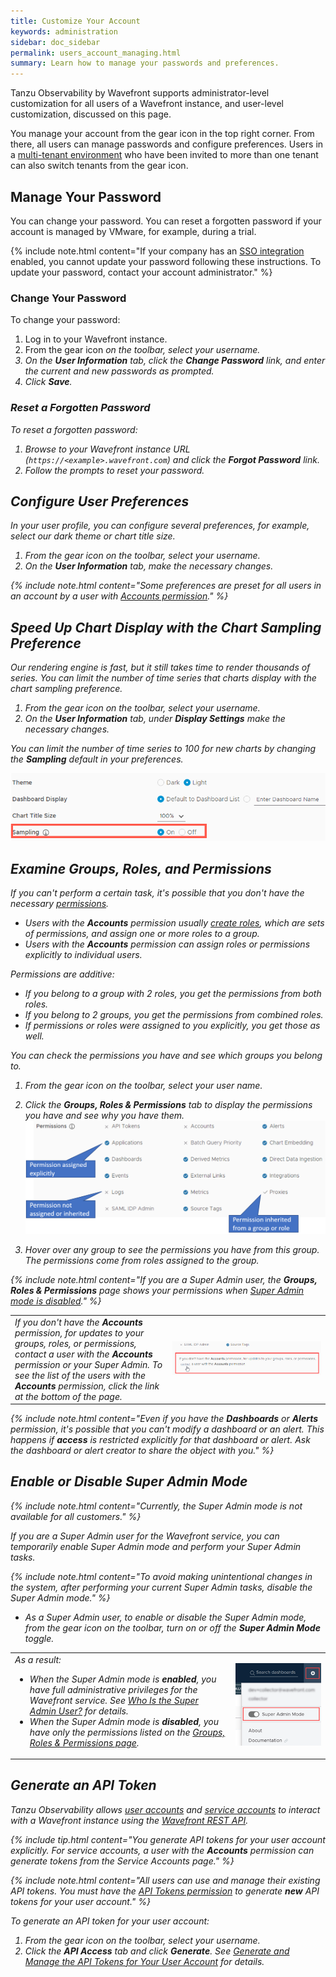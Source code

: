```yaml
---
title: Customize Your Account
keywords: administration
sidebar: doc_sidebar
permalink: users_account_managing.html
summary: Learn how to manage your passwords and preferences.
---
```

Tanzu Observability by Wavefront supports administrator-level customization for all users of a Wavefront instance, and user-level customization, discussed on this page. 

You manage your account from the gear icon in the top right corner. From there, all users can manage passwords and configure preferences. Users in a [multi-tenant environment](authentication.html#multi-tenant-authentication) who have been invited to more than one tenant can also switch tenants from the gear icon.

## Manage Your Password

You can change your password. You can reset a forgotten password if your account is managed by VMware, for example, during a trial.

{% include note.html content="If your company has an [SSO integration](authentication.html) enabled, you cannot update your password following these instructions. To update your password, contact your account administrator." %}

### Change Your Password

To change your password:

1. Log in to your Wavefront instance.
2. From the gear icon <i class="fa fa-cog"/> on the toolbar, select your username.
3. On the **User Information** tab, click the **Change Password** link, and enter the current and new passwords as prompted.
4. Click **Save**.

### Reset a Forgotten Password

To reset a forgotten password:

1. Browse to your Wavefront instance URL (`https://<example>.wavefront.com`) and click the **Forgot Password** link.
2. Follow the prompts to reset your password.


## Configure User Preferences

In your user profile, you can configure several preferences, for example, select our dark theme or chart title size.

1. From the gear icon <i class="fa fa-cog"/> on the toolbar, select your username.
1. On the **User Information** tab, make the necessary changes.


{% include note.html content="Some preferences are preset for all users in an account by a user with [Accounts permission](permissions_overview.html)." %}


## Speed Up Chart Display with the Chart Sampling Preference

Our rendering engine is fast, but it still takes time to render thousands of series. You can limit the number of time series that charts display with the chart sampling preference.

1. From the gear icon <i class="fa fa-cog"/> on the toolbar, select your username.
1. On the **User Information** tab, under **Display Settings** make the necessary changes.

You can limit the number of time series to 100 for new charts by changing the **Sampling** default in your preferences.

![sampling preference](images/sampling_preference.png)


## Examine Groups, Roles, and Permissions

If you can't perform a certain task, it's possible that you don't have the necessary [permissions](permissions_overview.html).
* Users with the **Accounts** permission usually [create roles](users_roles.html), which are sets of permissions, and assign one or more roles to a group.
* Users with the **Accounts** permission can assign roles or permissions explicitly to individual users.

Permissions are additive:
* If you belong to a group with 2 roles, you get the permissions from both roles.
* If you belong to 2 groups, you get the permissions from combined roles.
* If permissions or roles were assigned to you explicitly, you get those as well.

You can check the permissions you have and see which groups you belong to.
1. From the gear icon <i class="fa fa-cog"/> on the toolbar, select your user name.
2. Click the **Groups, Roles & Permissions** tab to display the permissions you have and see why you have them.
![groups and permissions](images/groups_and_permissions.png)

3. Hover over any group to see the permissions you have from this group. The permissions come from roles assigned to the group.

{% include note.html content="If you are a Super Admin user, the **Groups, Roles & Permissions** page shows your permissions when [Super Admin mode is disabled](#enable-or-disable-super-admin-mode)." %}

<table style="width: 100%;">
<tbody>
<tr>
<td width="50%">
If you don't have the <strong>Accounts</strong> permission, for updates to your groups, roles, or permissions, contact a user with the <strong>Accounts</strong> permission or your Super Admin. To see the list of the users with the <strong>Accounts</strong> permission, click the link at the bottom of the page.
</td>
<td width="50%"><img src="images/Accounts_users.png" alt="a screenshot with the link at the bottom of the Groups, Roles & Permissions page"></td>
</tr>
</tbody>
</table>

{% include note.html content="Even if you have the **Dashboards** or **Alerts** permission, it's possible that you can't modify a dashboard or an alert. This happens if **access** is restricted explicitly for that dashboard or alert. Ask the dashboard or alert creator to share the object with you." %}

## Enable or Disable Super Admin Mode

{% include note.html content="Currently, the Super Admin mode is not available for all customers." %}

If you are a Super Admin user for the Wavefront service, you can temporarily enable Super Admin mode and perform your Super Admin tasks.

{% include note.html content="To avoid making unintentional changes in the system, after performing your current Super Admin tasks, disable the Super Admin mode." %}

* As a Super Admin user, to enable or disable the Super Admin mode, from the gear icon <i class="fa fa-cog"/> on the toolbar, turn on or off the **Super Admin Mode** toggle.

<table>
    <tbody>
        <tr>
            <td width="70%">As a result:
            <ul>
            <li>When the Super Admin mode is <strong>enabled</strong>, you have full administrative privileges for the Wavefront service. See <a href="authorization-faq.html#who-is-the-super-admin-user">Who Is the Super Admin User?</a> for details.</li>
            <li>When the Super Admin mode is <strong>disabled</strong>, you have only the permissions listed on the <a href="users_account_managing.html#examine-groups-roles-and-permissions">Groups, Roles & Permissions page</a>.</li>
            </ul></td>
            <td width="30%"><img src="/images/super_admin_mode.png" alt="A screenshot of the drop-down menu with the Super Admin Mode toggle.">
            </td>
        </tr>
    </tbody>
</table>


## Generate an API Token

Tanzu Observability allows [user accounts](user-accounts.html) and [service accounts](service-accounts.html) to interact with a Wavefront instance using the [Wavefront REST API](wavefront_api.html).

{% include tip.html content="You generate API tokens for your user account explicitly. For service accounts, a user with the **Accounts** permission can generate tokens from the Service Accounts page." %}

{% include note.html content="All users can use and manage their existing API tokens. You must have the [API Tokens permission](permissions_overview.html) to generate **new** API tokens for your user account." %}

To generate an API token for your user account:

1. From the gear icon <i class="fa fa-cog"/> on the toolbar, select your username.
2. Click the **API Access** tab and click **Generate**. See [Generate and Manage the API Tokens for Your User Account](wavefront_api.html#generate-and-manage-the-api-tokens-for-your-user-account) for details.
